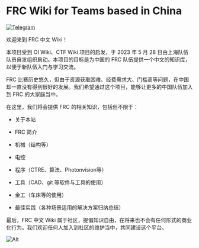 # FRC Wiki for Teams based in China

[![Telegram](https://img.shields.io/badge/Telegram-FRC%20Wiki-%232CA5E0?style=flat-square&logo=telegram)](https://t.me/frc_wiki)

欢迎来到 FRC 中文 Wiki！

本项目受到 OI Wiki、CTF Wiki 项目的启发，于 2023 年 5 月 28 日由上海队伍队员自发组织启动。本项目的目标是为中国的 FRC 队伍提供一个中文的知识库，以便于新队伍入门与学习交流。

FRC 比赛历史悠久，但由于资源获取困难、经费需求大、门槛高等问题，在中国却一直没有得到很好的发展。我们希望通过这个项目，能够让更多的中国队伍加入到 FRC 的大家庭当中。

在这里，我们将会提供 FRC 的相关知识，包括但不限于：

- 关于本站

- FRC 简介

- 机械（结构等）

- 电控

- 程序（CTRE、算法、Photonvision等）

- 工具（CAD、git 等软件与工具的使用）

- 金工（车床等的使用）

- 最佳实践（各种场景适用的解决方案归纳总结）

最后，FRC 中文 Wiki 属于社区，提倡知识自由，在将来也不会有任何形式的商业化行为。我们欢迎任何人加入到社区的维护当中，共同建设这个平台。

![Alt](https://repobeats.axiom.co/api/embed/450eabefc4b5e01a72c65c3fbd80783dcf2e9296.svg "Repobeats analytics image")
